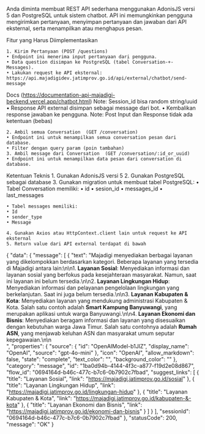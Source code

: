 Anda diminta membuat REST API sederhana menggunakan AdonisJS versi 5 dan PostgreSQL untuk sistem chatbot. API ini memungkinkan pengguna mengirimkan pertanyaan, menyimpan pertanyaan dan jawaban dari API eksternal, serta menampilkan atau menghapus pesan.

Fitur yang Harus Diimplementasikan

    1. Kirim Pertanyaan (POST /questions)
    • Endpoint ini menerima input pertanyaan dari pengguna.
    • Data question disimpan ke PostgreSQL (tabel Conversation-+-Messages).
    • Lakukan request ke API eksternal: https://api.majadigidev.jatimprov.go.id/api/external/chatbot/send-message
Docs (https://documentation-api-majadigi-beckend.vercel.app/chatbot.html)
Note: Session_id bisa random string/uuid
    • Response API external disimpan sebagai message dari bot.
    • Kembalikan response jawaban ke pengguna.
Note: Post Input dan Response tidak ada ketentuan (bebas)

    2. Ambil semua Conversation  (GET /conversation)
    • Endpoint ini untuk menampilkan semua conversation pesan dari database.
    • Filter dengan query param (poin tambahan)
    3. Ambil message dari Conversation  (GET /conversation/:id_or_uuid)
    • Endpoint ini untuk menampilkan data pesan dari conversation di database.


Ketentuan Teknis
    1. Gunakan AdonisJS versi 5
    2. Gunakan PostgreSQL sebagai database
    3. Gunakan migration untuk membuat tabel PostgreSQL:
    • Tabel Conversation memiliki:
    • id
    • sesion_id
    • messages_id
    • last_messages

    • Tabel messages memiliki:
    • Id
    • sender_type
    • Message

    4. Gunakan Axios atau HttpContext.client lain untuk request ke API eksternal
    5. Return value dari API external terdapat di bawah

{
    "data": {
        "message": [
            {
                "text": "Majadigi menyediakan berbagai layanan yang dikelompokkan berdasarkan kategori. Beberapa layanan yang tersedia di Majadigi antara lain:\n\n1. **Layanan Sosial**: Menyediakan informasi dan layanan sosial yang berfokus pada kesejahteraan masyarakat. Namun, saat ini layanan ini belum tersedia.\n\n2. **Layanan Lingkungan Hidup**: Menyediakan informasi dan pelayanan pengelolaan lingkungan yang berkelanjutan. Saat ini juga belum tersedia.\n\n3. **Layanan Kabupaten & Kota**: Menyediakan layanan yang mendukung administrasi Kabupaten & Kota. Salah satu contoh adalah **Smart Kampung Banyuwangi**, yang merupakan aplikasi untuk warga Banyuwangi.\n\n4. **Layanan Ekonomi dan Bisnis**: Menyediakan beragam informasi dan layanan yang disesuaikan dengan kebutuhan warga Jawa Timur. Salah satu contohnya adalah **Rumah ASN**, yang menjawab keluhan ASN dan masyarakat umum seputar kepegawaian.\n\n<br>",
                "properties": {
                    "source": {
                        "id": "OpenAIModel-b1JlZ",
                        "display_name": "OpenAI",
                        "source": "gpt-4o-mini"
                    },
                    "icon": "OpenAI",
                    "allow_markdown": false,
                    "state": "complete",
                    "text_color": "",
                    "background_color": ""
                },
                "category": "message",
                "id": "1ba0d94b-4144-4f3c-a877-f19d2e08d867",
                "flow_id": "0694164d-b46c-477c-b7c6-0b7902c7fbad",
                "suggest_links": [
                    {
                        "title": "Layanan Sosial",
                        "link": "https://majadigi.jatimprov.go.id/sosial"
                    },
                    {
                        "title": "Layanan Lingkungan Hidup",
                        "link": "https://majadigi.jatimprov.go.id/lingkungan-hidup"
                    },
                    {
                        "title": "Layanan Kabupaten & Kota",
                        "link": "https://majadigi.jatimprov.go.id/kabupaten-&-kota"
                    },
                    {
                        "title": "Layanan Ekonomi dan Bisnis",
                        "link": "https://majadigi.jatimprov.go.id/ekonomi-dan-bisnis"
                    }
                ]
            }
        ],
        "sessionId": "0694164d-b46c-477c-b7c6-0b7902c7fbad"
    },
    "statusCode": 200,
    "message": "OK"
}
